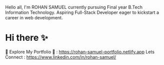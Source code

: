 Hello all, I'm ROHAN SAMUEL currently pursuing Final year B.Tech Information Technology.
Aspiring Full-Stack Developer eager to kickstart a career in web development.

# Hi there ✨
🚀 Explore My Portfolio 🎨 : https://rohan-samuel-portfolio.netlify.app
Lets Connect : https://www.linkedin.com/in/rohan-samuel/
